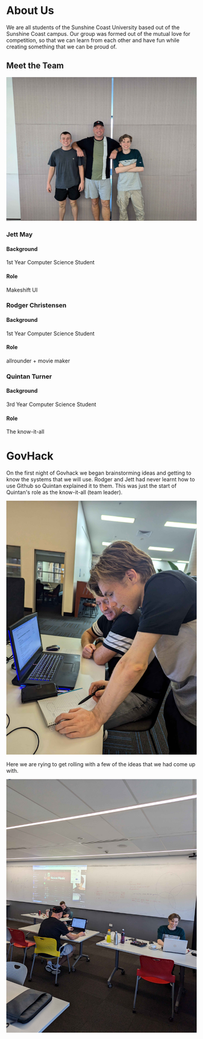 # About Us
We are all students of the Sunshine Coast University based out of the Sunshine Coast campus. Our group was formed out of the mutual love for competition, so that we can learn from each other and have fun while creating something that we can be proud of. 


## Meet the Team
![alt text](Images/teamshot_all_standing.jpg "Team Photo")
### Jett May
#### Background
1st Year Computer Science Student
#### Role
Makeshift UI


### Rodger Christensen

#### Background
1st Year Computer Science Student
#### Role
allrounder + movie maker


### Quintan Turner

#### Background
3rd Year Computer Science Student
#### Role
The know-it-all

# GovHack
On the first night of Govhack we began brainstorming ideas and getting to know the systems that we will use. Rodger and Jett had never learnt how to use Github so Quintan explained it to them. This was just the start of Quintan's role as the know-it-all (team leader).

![alt text](Images/Quintan_Explaining_Github.jpg "Quintan Explaining Github")

Here we are rying to get rolling with a few of the ideas that we had come up with. 

![alt text](Images/teamshot_all_working_quintan_smiling.jpg)